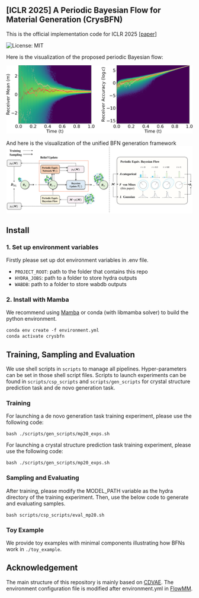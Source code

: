## [ICLR 2025] A Periodic Bayesian Flow for Material Generation (CrysBFN) 
This is the official implementation code for ICLR 2025  [\[paper\]](https://openreview.net/pdf?id=Lz0XW99tE0) 

![License: MIT](https://img.shields.io/badge/License-MIT-yellow.svg)

Here is the visualization of the proposed periodic Bayesian flow:


![image](./asset/heatmap.png)

And here is the visualization of the unified BFN generation framework  
![image](./asset/model.png)
<!-- Here is an animation of the generation process.
![GIF](./asset/generation_animation.gif) -->

## Install
### 1. Set up environment variables
Firstly please set up dot environment variables in .env file.
- `PROJECT_ROOT`: path to the folder that contains this repo
- `HYDRA_JOBS`: path to a folder to store hydra outputs
- `WABDB`: path to a folder to store wabdb outputs

### 2. Install with Mamba
We recommend using [Mamba](https://github.com/conda-forge/miniforge) or conda (with libmamba solver) to build the python environment. 
```
conda env create -f environment.yml
conda activate crysbfn
```

## Training, Sampling and Evaluation
We use shell scripts in `scripts` to manage all pipelines. Hyper-parameters can be set in those shell script files. Scripts to launch experiments can be found in `scripts/csp_scripts` and `scripts/gen_scripts` for crystal structure prediction task and de novo generation task.
### Training

For launching a de novo generation task training experiment, please use the following code:
```
bash ./scripts/gen_scripts/mp20_exps.sh
```
For launching a crystal structure prediction task training experiment, please use the following code:
```
bash ./scripts/gen_scripts/mp20_exps.sh
```
### Sampling and Evaluating
After training, please modify the MODEL_PATH variable as the hydra directory of the training experiment. Then, use the below code to generate and evaluating samples.
```
bash scripts/csp_scripts/eval_mp20.sh
```
### Toy Example
We provide toy examples with minimal components illustrating how BFNs work in `./toy_example`.

## Acknowledgement 
The main structure of this repository is mainly based on [CDVAE](https://github.com/txie-93/cdvae). The environment configuration file is modified after environment.yml in [FlowMM](https://github.com/txie-93/cdvae).
